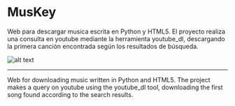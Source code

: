 # MusKey

Web para descargar musica escrita en Python y HTML5.
El proyecto realiza una consulta en youtube mediante la herramienta youtube_dl, descargando la primera canción encontrada según los resultados de búsqueda.


![alt text](https://i.imgur.com/gCjpgkM.jpg)


_________________________

Web for downloading music written in Python and HTML5.
The project makes a query on youtube using the youtube_dl tool, downloading the first song found according to the search results.
